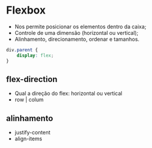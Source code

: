 # Flexbox

* Nos permite posicionar os elementos dentro da caixa;
* Controle de uma dimensão (horizontal ou vertical);
* Alinhamento, direcionamento, ordenar e tamanhos.

```css
div.parent {
    display: flex;
}
```
## flex-direction

* Qual a direção do flex: horizontal ou vertical
* row | colum

## alinhamento

* justify-content
* align-items
